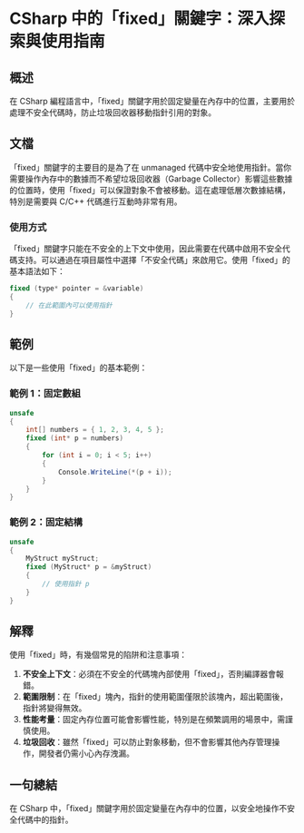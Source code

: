 <!--
Meta Description: # CSharp 中的「fixed」關鍵字：深入探索與使用指南 ## 概述 在 CSharp 編程語言中，「fixed」關鍵字用於固定變量在內存中的位置，主要用於處理不安全代碼時，防止垃圾回收器移動指針引用的對象。 ## 文檔 「fixed」關鍵字的主要目的是為了在 unmanaged 代碼中安全地...
Meta Keywords: fixed, csharp, mystruct, int, 關鍵字用於固定變量在內存中的位置
-->

# CSharp 中的「fixed」關鍵字：深入探索與使用指南

## 概述
在 CSharp 編程語言中，「fixed」關鍵字用於固定變量在內存中的位置，主要用於處理不安全代碼時，防止垃圾回收器移動指針引用的對象。

## 文檔
「fixed」關鍵字的主要目的是為了在 unmanaged 代碼中安全地使用指針。當你需要操作內存中的數據而不希望垃圾回收器（Garbage Collector）影響這些數據的位置時，使用「fixed」可以保證對象不會被移動。這在處理低層次數據結構，特別是需要與 C/C++ 代碼進行互動時非常有用。

### 使用方式
「fixed」關鍵字只能在不安全的上下文中使用，因此需要在代碼中啟用不安全代碼支持。可以通過在項目屬性中選擇「不安全代碼」來啟用它。使用「fixed」的基本語法如下：

```csharp
fixed (type* pointer = &variable)
{
    // 在此範圍內可以使用指針
}
```

## 範例
以下是一些使用「fixed」的基本範例：

### 範例 1：固定數組
```csharp
unsafe
{
    int[] numbers = { 1, 2, 3, 4, 5 };
    fixed (int* p = numbers)
    {
        for (int i = 0; i < 5; i++)
        {
            Console.WriteLine(*(p + i));
        }
    }
}
```

### 範例 2：固定結構
```csharp
unsafe
{
    MyStruct myStruct;
    fixed (MyStruct* p = &myStruct)
    {
        // 使用指針 p
    }
}
```

## 解釋
使用「fixed」時，有幾個常見的陷阱和注意事項：

1. **不安全上下文**：必須在不安全的代碼塊內部使用「fixed」，否則編譯器會報錯。
2. **範圍限制**：在「fixed」塊內，指針的使用範圍僅限於該塊內，超出範圍後，指針將變得無效。
3. **性能考量**：固定內存位置可能會影響性能，特別是在頻繁調用的場景中，需謹慎使用。
4. **垃圾回收**：雖然「fixed」可以防止對象移動，但不會影響其他內存管理操作，開發者仍需小心內存洩漏。

## 一句總結
在 CSharp 中，「fixed」關鍵字用於固定變量在內存中的位置，以安全地操作不安全代碼中的指針。